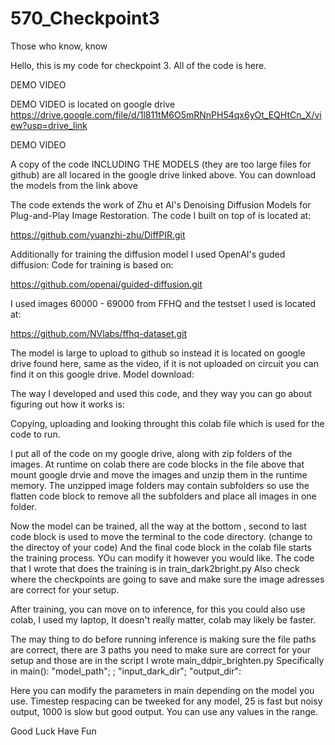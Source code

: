 # 570_Checkpoint3
Those who know, know

Hello, this is my code for checkpoint 3. All of the code is here.

DEMO VIDEO

DEMO VIDEO is located on google drive https://drive.google.com/file/d/1l811tM6O5mRNnPH54qx6yOt_EQHtCn_X/view?usp=drive_link

DEMO VIDEO

A copy of the code INCLUDING THE MODELS (they are too large files for github) are all locared in the google drive linked above.
You can download the models from the link above

The code extends the work of Zhu et Al's Denoising Diffusion Models for Plug-and-Play Image Restoration. The code I built on top of is located at: 

https://github.com/yuanzhi-zhu/DiffPIR.git

Additionally for training the diffusion model I used OpenAI's guded diffusion: Code for training is based on: 

https://github.com/openai/guided-diffusion.git

I used images 60000 - 69000 from FFHQ and the testset I used is located at: 

https://github.com/NVlabs/ffhq-dataset.git


The model is large to upload to github so instead it is located on google drive found here, same as the video, if it is not uploaded on circuit you can find it on this google drive.
Model download:

The way I developed and used this code, and they way you can go about figuring out how it works is:

Copying, uploading and looking throught this colab file which is used for the code to run.

I put all of the code on my google drive, along with zip folders of the images. 
At runtime on colab there are code blocks in the file above that mount google drvie and move the images and unzip them in the runtime memory.
The unzipped image folders may contain subfolders so use the flatten code block to remove all the subfolders and place all images in one folder.

Now the model can be trained, all the way at the bottom , second to last code block is used to move the terminal to the code directory. (change to the directoy of your code)
And the final code block in the colab file starts the training process. YOu can modify it however you would like. The code that I wrote that does the training is in train_dark2bright.py
Also check where the checkpoints are going to save and make sure the image adresses are correct for your setup.

After training, you can move on to inference, for this you could also use colab, I used my laptop, It doesn't really matter, colab may likely be faster.

The may thing to do before running inference is making sure the file paths are correct, there are 3 paths you need to make sure are correct for your setup and those are in the script I wrote main_ddpir_brighten.py
Specifically in main(): "model_path"; ; "input_dark_dir"; "output_dir":

Here you can modify the parameters in main depending on the model you use. Timestep respacing can be tweeked for any model, 25 is fast but noisy output, 1000 is slow but good output. You can use any values in the range.

Good Luck Have Fun

